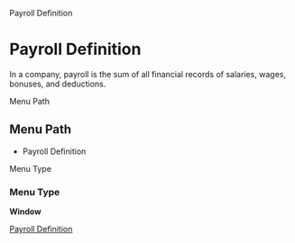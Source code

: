 
Payroll Definition
# Payroll Definition


In a company, payroll is the sum of all financial records of salaries, wages, bonuses, and deductions.

Menu Path
## Menu Path



- Payroll Definition

Menu Type
### Menu Type

**Window**


[Payroll Definition](../../functional-guide/window/window-payroll-definition.md)